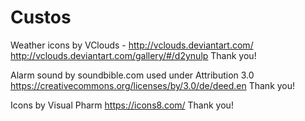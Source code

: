 # Custos

Weather icons by VClouds - http://vclouds.deviantart.com/
http://vclouds.deviantart.com/gallery/#/d2ynulp
Thank you!

Alarm sound by soundbible.com used under Attribution 3.0
https://creativecommons.org/licenses/by/3.0/de/deed.en
Thank you!

Icons by Visual Pharm
https://icons8.com/
Thank you!